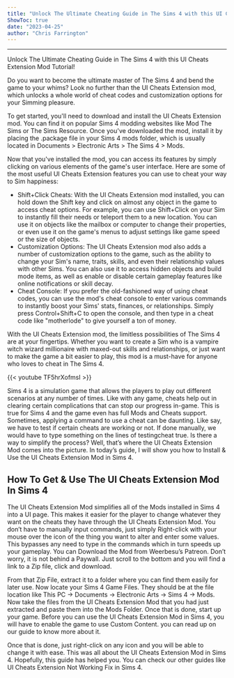 ```yaml
---
title: "Unlock The Ultimate Cheating Guide in The Sims 4 with this UI Cheats Extension Mod Tutorial!"
ShowToc: true 
date: "2023-04-25"
author: "Chris Farrington"
---
```

*****
Unlock The Ultimate Cheating Guide in The Sims 4 with this UI Cheats Extension Mod Tutorial!

Do you want to become the ultimate master of The Sims 4 and bend the game to your whims? Look no further than the UI Cheats Extension mod, which unlocks a whole world of cheat codes and customization options for your Simming pleasure.

To get started, you'll need to download and install the UI Cheats Extension mod. You can find it on popular Sims 4 modding websites like Mod The Sims or The Sims Resource. Once you've downloaded the mod, install it by placing the .package file in your Sims 4 mods folder, which is usually located in Documents > Electronic Arts > The Sims 4 > Mods.

Now that you've installed the mod, you can access its features by simply clicking on various elements of the game's user interface. Here are some of the most useful UI Cheats Extension features you can use to cheat your way to Sim happiness:

- Shift+Click Cheats: With the UI Cheats Extension mod installed, you can hold down the Shift key and click on almost any object in the game to access cheat options. For example, you can use Shift+Click on your Sim to instantly fill their needs or teleport them to a new location. You can use it on objects like the mailbox or computer to change their properties, or even use it on the game's menus to adjust settings like game speed or the size of objects.
- Customization Options: The UI Cheats Extension mod also adds a number of customization options to the game, such as the ability to change your Sim's name, traits, skills, and even their relationship values with other Sims. You can also use it to access hidden objects and build mode items, as well as enable or disable certain gameplay features like online notifications or skill decay.
- Cheat Console: If you prefer the old-fashioned way of using cheat codes, you can use the mod's cheat console to enter various commands to instantly boost your Sims' stats, finances, or relationships. Simply press Control+Shift+C to open the console, and then type in a cheat code like "motherlode" to give yourself a ton of money.

With the UI Cheats Extension mod, the limitless possibilities of The Sims 4 are at your fingertips. Whether you want to create a Sim who is a vampire witch wizard millionaire with maxed-out skills and relationships, or just want to make the game a bit easier to play, this mod is a must-have for anyone who loves to cheat in The Sims 4.

{{< youtube TF5hrXofmsI >}} 



Sims 4 is a simulation game that allows the players to play out different scenarios at any number of times. Like with any game, cheats help out in clearing certain complications that can stop our progress in-game. This is true for Sims 4 and the game even has full Mods and Cheats support. Sometimes, applying a command to use a cheat can be daunting. Like say, we have to test if certain cheats are working or not. If done manually, we would have to type something on the lines of testingcheat true. Is there a way to simplify the process? Well, that’s where the UI Cheats Extension Mod comes into the picture. In today’s guide, I will show you how to Install & Use the UI Cheats Extension Mod in Sims 4.
 
## How To Get & Use The UI Cheats Extension Mod In Sims 4
 

 
The UI Cheats Extension Mod simplifies all of the Mods installed in Sims 4 into a UI page. This makes it easier for the player to change whatever they want on the cheats they have through the UI Cheats Extension Mod. You don’t have to manually input commands, just simply Right-click with your mouse over the icon of the thing you want to alter and enter some values. This bypasses any need to type in the commands which in turn speeds up your gameplay. You can Download the Mod from Weerbesu’s Patreon. Don’t worry, it is not behind a Paywall. Just scroll to the bottom and you will find a link to a Zip file, click and download.
 
From that Zip File, extract it to a folder where you can find them easily for later use. Now locate your Sims 4 Game Files. They should be at the file location like This PC -> Documents -> Electronic Arts -> Sims 4 -> Mods. Now take the files from the UI Cheats Extension Mod that you had just extracted and paste them into the Mods Folder. Once that is done, start up your game. Before you can use the UI Cheats Extension Mod in Sims 4, you will have to enable the game to use Custom Content. you can read up on our guide to know more about it.
 
Once that is done, just right-click on any icon and you will be able to change it with ease. This was all about the UI Cheats Extension Mod in Sims 4. Hopefully, this guide has helped you. You can check our other guides like UI Cheats Extension Not Working Fix in Sims 4.




